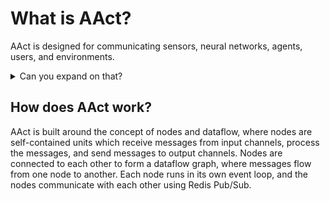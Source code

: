 # What is AAct?

AAct is designed for communicating sensors, neural networks, agents, users, and environments.


<details>
<summary>Can you expand on that?</summary>

AAct is a Python library for building asynchronous, actor-based, concurrent systems.
Specifically, it is designed to be used in the context of building systems with
components that communicate with each other but don't block each other.
</details>

## How does AAct work?

AAct is built around the concept of nodes and dataflow, where nodes are self-contained units
which receive messages from input channels, process the messages, and send messages to output channels.
Nodes are connected to each other to form a dataflow graph, where messages flow from one node to another.
Each node runs in its own event loop, and the nodes communicate with each other using Redis Pub/Sub.

